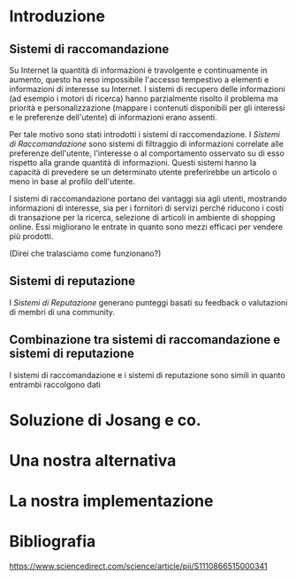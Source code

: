 # Introduzione

## Sistemi di raccomandazione

Su Internet la quantità di informazioni è travolgente e continuamente in aumento, questo ha reso impossibile l'accesso tempestivo a elementi e informazioni di interesse su Internet. I sistemi di recupero delle informazioni (ad esempio i motori di ricerca) hanno parzialmente risolto il problema ma priorità e personalizzazione (mappare i contenuti disponibili per gli interessi e le preferenze dell'utente) di informazioni erano assenti.

Per tale motivo sono stati introdotti i sistemi di raccomendazione. I *Sistemi di Raccomandazione* sono sistemi di filtraggio di informazioni correlate alle preferenze dell'utente, l'interesse o al comportamento osservato su di esso rispetto alla grande quantità di informazioni. Questi sistemi hanno la capacità di prevedere se un determinato utente preferirebbe un articolo o meno in base al profilo dell'utente.

I sistemi di raccomandazione portano dei vantaggi sia agli utenti, mostrando informazioni di interesse, sia per i fornitori di servizi perché riducono i costi di transazione per la ricerca, selezione di articoli in ambiente di shopping online. Essi migliorano le entrate in quanto sono mezzi efficaci per vendere più prodotti.

(Direi che tralasciamo come funzionano?)



## Sistemi di reputazione

I *Sistemi di Reputazione* generano punteggi basati su feedback o valutazioni di membri di una community.

## Combinazione tra  sistemi di raccomandazione e sistemi di reputazione

I sistemi di raccomandazione e i sistemi di reputazione sono simili in quanto entrambi raccolgono dati

# Soluzione di Josang e co.

# Una nostra alternativa

# La nostra implementazione



# Bibliografia

https://www.sciencedirect.com/science/article/pii/S1110866515000341